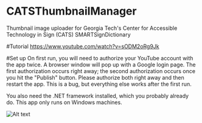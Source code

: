 # CATSThumbnailManager
Thumbnail image uploader for Georgia Tech's Center for Accessible Technology in Sign (CATS) SMARTSignDictionary

#Tutorial
https://www.youtube.com/watch?v=sODM2oRg9Jk

#Set up
On first run, you will need to authorize your YouTube account with the app twice. A browser window will pop up with a Google login page. The first authorization occurs right away; the second authorization occurs once you hit the "Publish" button. Please authorize both right away and then restart the app. This is a bug, but everything else works after the first run.

You also need the .NET framework installed, which you probably already do. This app only runs on Windows machines.

![Alt text](http://i.imgur.com/GJbVhAE.png "screenshot")
